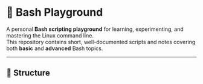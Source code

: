 # 🐧 Bash Playground

A personal **Bash scripting playground** for learning, experimenting, and mastering the Linux command line.  
This repository contains short, well-documented scripts and notes covering both **basic** and **advanced** Bash topics.

---

## 📂 Structure

